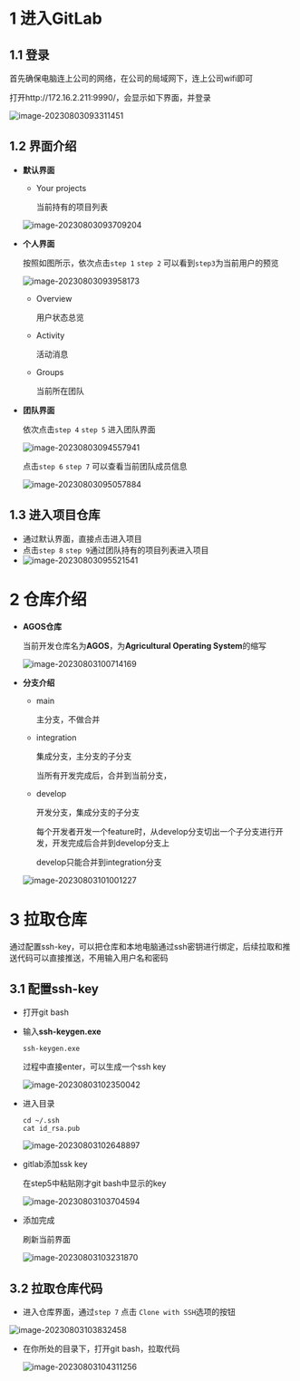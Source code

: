 # 1 进入GitLab

## 1.1 登录

首先确保电脑连上公司的网络，在公司的局域网下，连上公司wifi即可

打开http://172.16.2.211:9990/，会显示如下界面，并登录

![image-20230803093311451](https://images-1318119468.cos.ap-shanghai.myqcloud.com/mytyproaimage-20230803093311451.png)

## 1.2 界面介绍

* **默认界面**

  * Your projects

    当前持有的项目列表

  ![image-20230803093709204](https://images-1318119468.cos.ap-shanghai.myqcloud.com/mytyproaimage-20230803093709204.png)

* **个人界面**

  按照如图所示，依次点击`step 1`  `step 2` 可以看到`step3`为当前用户的预览

  ![image-20230803093958173](https://images-1318119468.cos.ap-shanghai.myqcloud.com/mytyproaimage-20230803093958173.png)

  * Overview

    用户状态总览

  * Activity

    活动消息

  * Groups

    当前所在团队

    

* **团队界面**

  依次点击`step 4` `step 5` 进入团队界面

  ![image-20230803094557941](https://images-1318119468.cos.ap-shanghai.myqcloud.com/mytyproaimage-20230803094557941.png)

  点击`step 6`  `step 7` 可以查看当前团队成员信息

  ![image-20230803095057884](https://images-1318119468.cos.ap-shanghai.myqcloud.com/mytyproaimage-20230803095057884.png)



## 1.3 进入项目仓库

* 通过默认界面，直接点击进入项目
* 点击`step 8` `step 9`通过团队持有的项目列表进入项目
* ![image-20230803095521541](https://images-1318119468.cos.ap-shanghai.myqcloud.com/mytyproaimage-20230803095521541.png)



# 2 仓库介绍

* **AGOS仓库**

  当前开发仓库名为**AGOS**，为**Agricultural Operating System**的缩写

  ![image-20230803100714169](https://images-1318119468.cos.ap-shanghai.myqcloud.com/mytyproamytyproaimage-20230803100714169.png)



* **分支介绍**

  * main

    主分支，不做合并

  * integration

    集成分支，主分支的子分支

    当所有开发完成后，合并到当前分支，

  * develop

    开发分支，集成分支的子分支

    每个开发者开发一个feature时，从develop分支切出一个子分支进行开发，开发完成后合并到develop分支上

    develop只能合并到integration分支

    

    

  ![image-20230803101001227](https://images-1318119468.cos.ap-shanghai.myqcloud.com/mytyproaimage-20230803101001227.png)



# 3 拉取仓库

通过配置ssh-key，可以把仓库和本地电脑通过ssh密钥进行绑定，后续拉取和推送代码可以直接推送，不用输入用户名和密码

## 3.1 配置ssh-key

* 打开git bash

* 输入**ssh-keygen.exe**

  ```shell
  ssh-keygen.exe
  ```

  过程中直接enter，可以生成一个ssh key

  ![image-20230803102350042](https://images-1318119468.cos.ap-shanghai.myqcloud.com/mytyproaimage-20230803102350042.png)

* 进入目录

  ```shell
  cd ~/.ssh
  cat id_rsa.pub
  ```

  ![image-20230803102648897](https://images-1318119468.cos.ap-shanghai.myqcloud.com/mytyproaimage-20230803102648897.png)

* gitlab添加ssk key

  在step5中粘贴刚才git bash中显示的key

  ![image-20230803103704594](https://images-1318119468.cos.ap-shanghai.myqcloud.com/mytyproaimage-20230803103704594.png)



* 添加完成

  刷新当前界面

  ![image-20230803103231870](https://images-1318119468.cos.ap-shanghai.myqcloud.com/mytyproaimage-20230803103231870.png)



## 3.2 拉取仓库代码

* 进入仓库界面，通过`step 7`  点击 `Clone with SSH`选项的按钮

![image-20230803103832458](https://images-1318119468.cos.ap-shanghai.myqcloud.com/mytyproaimage-20230803103832458.png)



* 在你所处的目录下，打开git bash，拉取代码

  ![image-20230803104311256](https://images-1318119468.cos.ap-shanghai.myqcloud.com/mytyproaimage-20230803104311256.png)

  